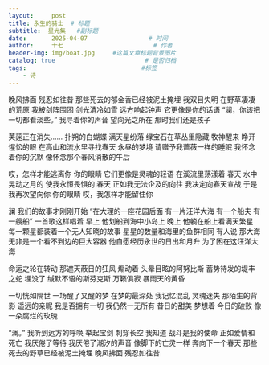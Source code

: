 ```yaml
---
layout:     post                       
title: 永生的骑士  # 标题
subtitle:  星光集   #副标题
date:       2025-04-07                 # 时间
author:     十七                         # 作者
header-img: img/boat.jpg     #这篇文章标题背景图片
catalog: true                         # 是否归档
tags:                                #标签
    - 诗
---
```

晚风拂面 残忍如往昔
那些死去的郁金香已经被泥土掩埋
我双目失明
在野草凄凄的荒原
我被剑阵围困 剑光清冷如雪
远方响起钟声 它更像是你的话语
“澜，你该把一切都看淡些。”
我寻着你的声音 望向光之所在
那时我们还是孩子

荚蒾正在消失……
扑朔的白蝴蝶
满天星纷落
绿宝石在草丛里隐藏
牧神醒来 睁开惺忪的眼
在高山和流水里寻找春天
永昼的梦境
请赠予我蔷薇一样的睡眠
我怀念着你的沉默
像怀念那个春风消散的午后

哎，怎样才能逃离你
你的眼睛
它们更像是灵魂的轻语
在溪流里荡漾着
春天
水中晃动之月的
使我永恒畏惧的
春天
正如我无法企及的向往
我决定向春天宣战
于是
我再次望向你
你的眼睛
哎，我怎样才能留住你

澜 我们的故事才刚刚开始
“在大理的一座花园后面
有一片汪洋大海
有一个船夫
有一艘船”
一首歌这样唱着
早上 他划船到海中小岛上
晚上 他躺在船上看满天繁星
每一颗星都装着一个无人知晓的故事
星星的数量和海里的鱼群相同
有人说 那大海无非是一个看不到边的巨大容器
他自愿经历永世的日出和月升
为了困在这汪洋大海

命运之轮在转动
那遮天蔽日的狂风
煽动着
头晕目眩的阿努比斯
蓄势待发的堤丰之蛇
埋没了
缄默不语的斯芬克斯
万籁俱寂
暴雨天的黄昏

一切恍如隔世
一场醒了又醒的梦
在梦的最深处
我记忆混乱 灵魂迷失
那陌生的背影
遥远的亲昵
我是否拥有一切
我仍然一无所有
昔日的甜美
梦想着
今日的破败
像一朵腐烂的玫瑰

“澜。”
我听到远方的呼唤
举起宝剑 刺穿长空
我知道
战斗是我的使命
正如爱情和死亡
我厌倦了等待
我厌倦了潮汐的声音
像脚下的亡灵一样
奔向下一个春天
那些死去的野草已经被泥土掩埋
晚风拂面 残忍如往昔
